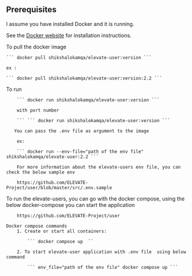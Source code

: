 ## Prerequisites

I assume you have installed Docker and it is running.

See the [Docker website](http://www.docker.io/gettingstarted/#h_installation) for installation instructions.

To pull the docker image

    ``` docker pull shikshalokamqa/elevate-user:version ```

    ex :

    ``` docker pull shikshalokamqa/elevate-user:version:2.2 ```

To run

        ``` docker run shikshalokamqa/elevate-user:version ```

        with port number

        ``` ``` docker run shikshalokamqa/elevate-user:version ```

       You can pass the .env file as argument to the image

        ex:

        ``` docker run --env-file="path of the env file" shikshalokamqa/elevate-user:2.2 ```

        For more information about the elevate-users env file, you can check the below sample env

        https://github.com/ELEVATE-Project/user/blob/master/src/.env.sample

To run the elevate-users, you can go with the docker compose, using the below docker-compose you can start the application

        https://github.com/ELEVATE-Project/user

    Docker compose commands
        1. Create or start all containers:

            ``` docker compose up  ``

        2. To start elevate-user application with .env file  using below command

            ``` env_file="path of the env file" docker compose up ```



